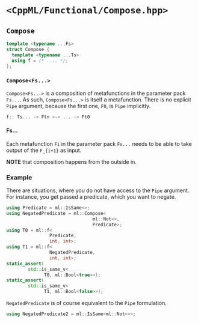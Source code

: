 # `<CppML/Functional/Compose.hpp>`

## `Compose`

```c++
template <typename ...Fs>
struct Compose {
  template <typename ...Ts>
  using f = /* .... */;
};
```
### `Compose<Fs...>`

`Compose<Fs...>` is a composition of metafunctions in the parameter pack `Fs...`. As such, `Compose<Fs...>` is itself a metafunction. There is no explicit `Pipe` argument, because the first one, `F0`, is `Pipe` implicitly.

```c++
f:: Ts... -> Ftn >-> ... -> Ft0
```

#### Fs...

Each metafunction `Fi` in the parameter pack `Fs...` needs to be able to take output of the `F_{i+1}` as input.

**NOTE** that composition happens from the outside in.

### Example

There are situations, where you do not have access to the `Pipe` argument. For instance, you get passed a predicate, which you want to negate.

```c++
using Predicate = ml::IsSame<>;
using NegatedPredicate = ml::Compose<
                                ml::Not<>,
                                Predicate>;
using T0 = ml::f<
                Predicate,
                int, int>;
using T1 = ml::f<
                NegatedPredicate,
                int, int>;
static_assert(
        std::is_same_v<
              T0, ml::Bool<true>>);
static_assert(
        std::is_same_v<
              T1, ml::Bool<false>>);
```

`NegatedPredicate` is of course equivalent to the `Pipe` formulation.

```c++
using NegatedPredicate2 = ml::IsSame<ml::Not<>>;
```
